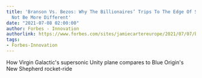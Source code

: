 ```yaml
---
title: 'Branson Vs. Bezos: Why The Billionaires’ Trips To The Edge Of Space Could
  Not Be More Different'
date: "2021-07-08 02:00:00"
author: Forbes - Innovation
authorlink: https://www.forbes.com/sites/jamiecartereurope/2021/07/07/branson-vs-bezos-why-the-billionaires-trips-to-the-edge-of-space-could-not-be-more-different/
tags:
- Forbes-Innovation
---
```

How Virgin Galactic's supersonic Unity plane compares to Blue Origin's New Shepherd rocket-ride